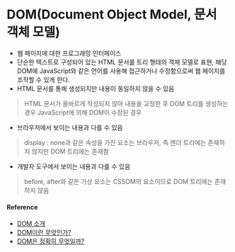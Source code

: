 # DOM(Document Object Model, 문서 객체 모델)
- 웹 페이지에 대한 프로그래밍 인터페이스
- 단순한 텍스트로 구성되어 있는 HTML 문서를 트리 형태의 객체 모델로 표현, 해당 DOM에 JavaScript와 같은 언어를 사용해 접근하거나 수정함으로써 웹 페이지를 조작할 수 있게 한다.
- HTML 문서를 통해 생성되지만 내용이 동일하지 않을 수 있음
> HTML 문서가 올바르게 작성되지 않아 내용을 교정한 후 DOM 트리를 생성하는 경우
> JavaScript에 의해 DOM이 수정된 경우
- 브라우저에서 보이는 내용과 다를 수 있음
> display : none과 같은 속성을 가진 요소는 브라우저, 즉 렌더 트리에는 존재하지 않지만 DOM 트리에는 존재함
- 개발자 도구에서 보이는 내용과 다를 수 있음
> before, after와 같은 가상 요소는 CSSOM의 요소이므로 DOM 트리에는 존재하지 않음

#### Reference
* [DOM 소개](https://developer.mozilla.org/ko/docs/Web/API/Document_Object_Model/Introduction)
* [DOM이란 무엇인가?](https://velog.io/@surim014/DOM%EC%9D%B4%EB%9E%80-%EB%AC%B4%EC%97%87%EC%9D%B8%EA%B0%80)
* [DOM은 정확히 무엇일까?](https://wit.nts-corp.com/2019/02/14/5522)